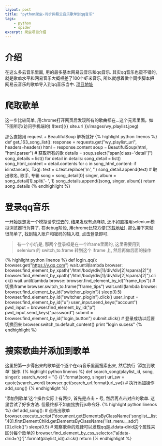 ```yaml
---
layout: post
title: "python爬虫-同步网易云音乐歌单到qq音乐"
tags:
    - python
    - spider
excerpt: 爬虫项目介绍
---
```


# 介绍

在这么多云音乐里面, 用的最多基本网易云音乐和qq音乐. 其实qq音乐也蛮不错的, 就是歌单水平和网易音乐大概相差了100个虾米音乐, 所以就想着做个同步脚本把网易云音乐的歌单导入到qq音乐当中. [项目地址](https://github.com/Denon/syncPlaylist)

# 爬取歌单
这一步比较简单, 用chrome打开网页后发现所有的歌曲都在<span class="detail">...</span>这个元素里面。如下图所示(访问手机端的)
![test]({{ site.url }}/images/wy_playlist.jpeg)

那么直接用 request + BeautifulSoup 解析就好
{% highlight python linenos %}
def get_163_song_list():
    response = requests.get("wy_playlist_url", headers=headers)
    html = response.content
    soup = BeautifulSoup(html, "html.parser")
    # 获取所有的歌
    details = soup.select("span[class='detail']")
    song_details = list()
    for detail in details:
        song_detail = list()
        song_html_content = detail.contents
        for c in song_html_content:
            if isinstance(c, Tag):
                text = c.text.replace('\n', '')
                song_detail.append(text)
        # 取出歌名, 歌手, 专辑
        song = song_detail[0]
        singer, album = song_detail[1].split('- ', 1)
        song_details.append((song, singer, album))
    return song_details
{% endhighlight %}

# 登录qq音乐
一开始是想发一个模拟请求过去的, 结果发现有点麻烦, 还不如直接用selenium模拟浏览器行为算了. 在debug阶段, 用chrome比较方便([下载地址](https://sites.google.com/a/chromium.org/chromedriver/downloads)).
那么接下来就很简单了, 找到输入账户和密码的输入框, 点击登录即可.

> 有一个小坑是, 那两个登录框是在一个iframe里面的, 这里需要用到 selenium 的 switch_to.frame 转到这个 iframe 上, 然后再做后面的操作

{% highlight python linenos %}
def login_qq():
    browser.get("https://y.qq.com")
    wait.until(lambda browser: browser.find_element_by_xpath("/html/body/div[1]/div/div[2]/span/a[2]"))
    browser.find_element_by_xpath("/html/body/div[1]/div/div[2]/span/a[2]").click()
    wait.until(lambda browse: browser.find_element_by_id("frame_tips"))
    # 切换iframe
    browser.switch_to.frame("frame_tips")
    wait.until(lambda browse: browser.find_element_by_id("switcher_plogin"))
    sleep(0.5)
    browser.find_element_by_id("switcher_plogin").click()
    user_input = browser.find_element_by_id("u")
    user_input.send_keys("account")
    pwd_input = browser.find_element_by_id("p")
    pwd_input.send_keys("password")
    submit = browser.find_element_by_id("login_button")
    submit.click()
    # 登录成功以后要切换回来
    browser.switch_to.default_content()
    print "login sucess"
{% endhighlight %}

# 搜索歌曲并添加到歌单
这里把第一步得出来的歌单逐个逐个在qq音乐里面搜索出来, 然后执行 '添加到歌单' 操作.
{% highlight python linenos %}
def search_song(playlist_id, song, singer):
    search_word = "{} {}".format(song, singer)
    url_sw = quote(search_word)
    browser.get(search_url.format(url_sw))
    # 执行添加操作
    add_song()
{% endhighlight %}

'添加到歌单'这个操作实际上有两步, 首先是点击 `+` 号, 然后再点击对应的歌单.
这里尝试了好多方法. 但最终都不如直接执行js命令好.
{% highlight python linenos %}
def add_song():
    # 点击出歌单
    browser.execute_script("document.getElementsByClassName('songlist__list')[0].firstElementChild.getElementsByClassName('list_menu__add')[0].click()")
    sleep(0.5)
    # 观察歌单的规律可以发现qq是以data-dirid这个属性来区分每个歌单的
    browser.find_element_by_css_selector("a[data-dirid='{}']".format(playlist_id)).click()
    return
{% endhighlight %}
